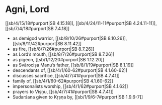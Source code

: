 # Agni, Lord

[[sb/4/15/18#purport|SB 4.15.18]], [[sb/4/24/11-11#purport|SB 4.24.11-11]], [[sb/7/4/18#purport|SB 7.4.18]]

* as demigod warrior, [[sb/8/10/26#purport|SB 8.10.26]], [[sb/8/11/42#purport|SB 8.11.42]]
* as fire, [[sb/8/7/26#purport|SB 8.7.26]]
* as Lord’s mouth, [[sb/8/7/26#purport|SB 8.7.26]]
* as pigeon, [[sb/1/12/20#purport|SB 1.12.20]]
* as Svārociṣa Manu’s father, [[sb/8/1/19#purport|SB 8.1.19]]
* descendants of, [[sb/4/1/60-62#purport|SB 4.1.60-62]]
* discusses sacrifice, [[sb/4/7/41#purport|SB 4.7.41]]
* family of, [[sb/4/1/60-62#purport|SB 4.1.60-62]]
* impersonalists worship, [[sb/4/1/62#purport|SB 4.1.62]]
* prayers to Viṣṇu, [[sb/4/7/41#purport|SB 4.7.41]]
* Sudarśana given to Kṛṣṇa by, [[sb/1/9/6-7#purport|SB 1.9.6-7]]
